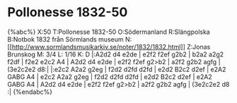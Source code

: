 # Pollonesse 1832-50

{%abc%}
X:50
T:Pollonesse 1832-50
O:Södermanland
R:Slängpolska
B:Notbok 1832 från Sörmlands museum
N:[[http://www.sormlandsmusikarkiv.se/noter/1832/1832.html]]
Z:Jonas Brunskog
M: 3/4
L: 1/16
K: D
|:A2d2 d4 e2de | e2f2 f2ef g2b2 | b2a2 a2g2 f2df | f2e2 e2c2 A4 |
A2d2 d4 e2de | e2f2 f2ef g2>b2 | a2f2 g2b2 agfg | (3e2c2e2 d8:|
|:e2c2 A2a2 g2eg | f2d2 d2fd d2fd | e2d2 B2c2 d2ef | e2A2 GABG A4 |
e2c2 A2a2 g2eg | f2d2 d2fd d2fd | e2d2 B2c2 d2ef | e2A2 GABG A4 |
A2d2 d4 e2de | e2f2 f2ef g2>b2 | a2f2 g2b2 agfg | (3e2c2e2 d8 :|
{%endabc%}


